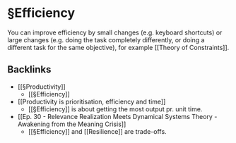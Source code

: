 # §Efficiency
You can improve efficiency by small changes (e.g. keyboard shortcuts) or large changes (e.g. doing the task completely differently, or doing a different task for the same objective), for example [[Theory of Constraints]].

## Backlinks
* [[§Productivity]]
	* [[§Efficiency]]
* [[Productivity is prioritisation, efficiency and time]]
	* [[§Efficiency]] is about getting the most output pr. unit time.
* [[Ep. 30 - Relevance Realization Meets Dynamical Systems Theory - Awakening from the Meaning Crisis]]
	* [[§Efficiency]] and [[Resilience]] are trade-offs.

<!-- {BearID:21FD7B99-B937-4D83-A503-405C2C88D9EF-73470-000006E28A70E873} -->
